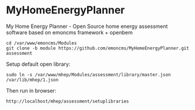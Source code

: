 # MyHomeEnergyPlanner
My Home Energy Planner - Open Source home energy assessment software based on emoncms framework + openbem

    cd /var/www/emoncms/Modules
    git clone -b module https://github.com/emoncms/MyHomeEnergyPlanner.git assessment
   
Setup default open library:
    
    sudo ln -s /var/www/mhep/Modules/assessment/library/master.json /var/lib/mhep/1.json
    
Then run in browser:

    http://localhost/mhep/assessment/setuplibraries
